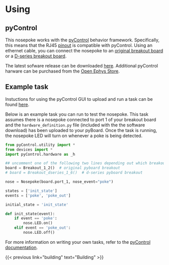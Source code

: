# Using

## pyControl

This nosepoke works with the [pyControl](https://pycontrol.readthedocs.io/en/latest/) behavior framework. 
Specifically, this means that the RJ45 [pinout](https://pycontrol.readthedocs.io/en/latest/user-guide/hardware/#behaviour-ports) is compatible with pyControl. 
Using an ethernet cable, you can connect the nosepoke to an [original breakout board](https://open-ephys.org/pycontrol/pycontrol) or a [D-series breakout board](https://karpova-lab.github.io/pyControl-D-Series-Breakout/index.html).

The latest sofware release can be downloaded [here](https://github.com/pyControl/code/releases). 
Additional pyControl harware can be purchased from the [Open Ephys Store](https://open-ephys.org/pycontrol).

## Example task

Instuctions for using the pyControl GUI to upload and run a task can be found [here](https://pycontrol.readthedocs.io/en/latest/user-guide/graphical-user-interface/).

Below is an example task you can run to test the nosepoke. 
This task assumes there is a nosepoke connected to port 1 of your breakout board and the `hardware_definition.py` file (included with the the software download) has been uploaded to your pyBoard. 
Once the task is running, the nosepoke LED will turn on whenever a poke is being detected.

``` python
from pyControl.utility import *
from devices import *
import pyControl.hardware as _h

## uncomment one of the following two lines depending out which breakout board you are using
board = Breakout_1_2()  # original pyboard breakout
# board = Breakout_dseries_1_6()  # d-series pyboard breakout

nose = Nosepoke(board.port_1, nose_event="poke")

states = ['init_state']
events = ['poke', 'poke_out']

initial_state = 'init_state'

def init_state(event):
    if event == 'poke':
        nose.LED.on()
    elif event == 'poke_out':
        nose.LED.off()
```

For more information on writing your own tasks, refer to the [pyControl documentation](https://pycontrol.readthedocs.io/en/latest/user-guide/programming-tasks/).

{{< previous link="building" text="Building" >}}